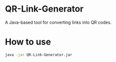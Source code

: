 # QR-Link-Generator
A Java-based tool for converting links into QR codes.


# How to use
```BASH
java -jar QR-Link-Generator.jar
```